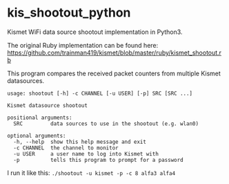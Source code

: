 # kis_shootout_python
Kismet WiFi data source shootout implementation in Python3.

The original Ruby implementation can be found here: https://github.com/trainman419/kismet/blob/master/ruby/kismet_shootout.rb

This program compares the received packet counters from multiple Kismet datasources.

```
usage: shootout [-h] -c CHANNEL [-u USER] [-p] SRC [SRC ...]

Kismet datasource shootout

positional arguments:
  SRC         data sources to use in the shootout (e.g. wlan0)

optional arguments:
  -h, --help  show this help message and exit
  -c CHANNEL  the channel to monitor
  -u USER     a user name to log into Kismet with
  -p          tells this program to prompt for a password
```

I run it like this: `./shootout -u kismet -p -c 8 alfa3 alfa4`

